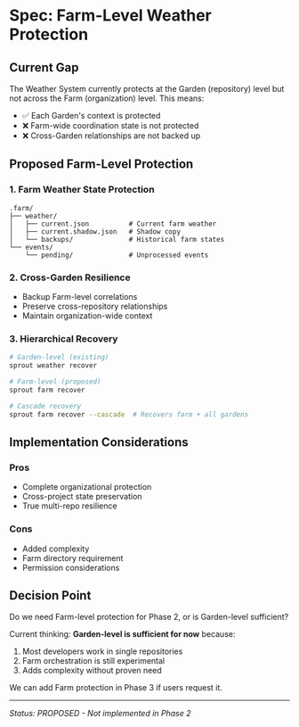 # Spec: Farm-Level Weather Protection

## Current Gap

The Weather System currently protects at the Garden (repository) level but not across the Farm (organization) level. This means:

- ✅ Each Garden's context is protected
- ❌ Farm-wide coordination state is not protected
- ❌ Cross-Garden relationships are not backed up

## Proposed Farm-Level Protection

### 1. Farm Weather State Protection
```
.farm/
├── weather/
│   ├── current.json          # Current farm weather
│   ├── current.shadow.json   # Shadow copy
│   └── backups/              # Historical farm states
└── events/
    └── pending/              # Unprocessed events
```

### 2. Cross-Garden Resilience
- Backup Farm-level correlations
- Preserve cross-repository relationships
- Maintain organization-wide context

### 3. Hierarchical Recovery
```bash
# Garden-level (existing)
sprout weather recover

# Farm-level (proposed)
sprout farm recover

# Cascade recovery
sprout farm recover --cascade  # Recovers farm + all gardens
```

## Implementation Considerations

### Pros
- Complete organizational protection
- Cross-project state preservation
- True multi-repo resilience

### Cons
- Added complexity
- Farm directory requirement
- Permission considerations

## Decision Point

Do we need Farm-level protection for Phase 2, or is Garden-level sufficient?

Current thinking: **Garden-level is sufficient for now** because:
1. Most developers work in single repositories
2. Farm orchestration is still experimental
3. Adds complexity without proven need

We can add Farm protection in Phase 3 if users request it.

---

*Status: PROPOSED - Not implemented in Phase 2*